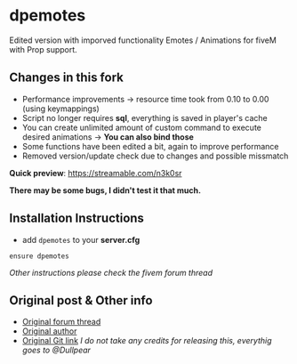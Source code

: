 # dpemotes
Edited version with imporved functionality
Emotes / Animations for fiveM with Prop support.

## Changes in this fork
* Performance improvements -> resource time took from 0.10 to 0.00 (using keymappings)
* Script no longer requires **sql**, everything is saved in player's cache
* You can create unlimited amount of custom command to execute desired animations -> **You can also bind those**
* Some functions have been edited a bit, again to improve performance
* Removed version/update check due to changes and possible missmatch

**Quick preview**: https://streamable.com/n3k0sr

**There may be some bugs, I didn't test it that much.**

## Installation Instructions
* add  `dpemotes` to your **server.cfg**
```
ensure dpemotes
```
*Other instructions please check the fivem forum thread*

## Original post & Other info
* [Original forum thread](https://forum.fivem.net/t/dpemotes-356ish-emotes-usable-while-walking-props-and-more/843105)
* [Original author](https://github.com/andristum)
* [Original Git link](https://github.com/andristum/dpemotes)
*I do not take any credits for releasing this, everythig goes to @Dullpear*
